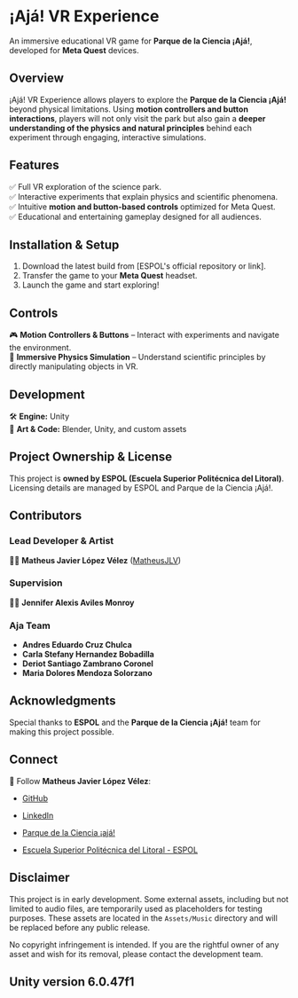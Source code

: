 # **¡Ajá! VR Experience**  
An immersive educational VR game for **Parque de la Ciencia ¡Ajá!**, developed for **Meta Quest** devices.  

## **Overview**  
¡Ajá! VR Experience allows players to explore the **Parque de la Ciencia ¡Ajá!** beyond physical limitations. Using **motion controllers and button interactions**, players will not only visit the park but also gain a **deeper understanding of the physics and natural principles** behind each experiment through engaging, interactive simulations.  

## **Features**  
✅ Full VR exploration of the science park.  
✅ Interactive experiments that explain physics and scientific phenomena.  
✅ Intuitive **motion and button-based controls** optimized for Meta Quest.  
✅ Educational and entertaining gameplay designed for all audiences.  

## **Installation & Setup**  
1. Download the latest build from [ESPOL's official repository or link].  
2. Transfer the game to your **Meta Quest** headset.  
3. Launch the game and start exploring!  

## **Controls**  
🎮 **Motion Controllers & Buttons** – Interact with experiments and navigate the environment.  
🎯 **Immersive Physics Simulation** – Understand scientific principles by directly manipulating objects in VR.  

## **Development**  
🛠️ **Engine:** Unity  
🎨 **Art & Code:** Blender, Unity, and custom assets  

## **Project Ownership & License**  
This project is **owned by ESPOL (Escuela Superior Politécnica del Litoral)**. Licensing details are managed by ESPOL and Parque de la Ciencia ¡Ajá!.  

## **Contributors**  
### **Lead Developer & Artist**  
👨‍💻 **Matheus Javier López Vélez** ([MatheusJLV](#))  

### **Supervision**  
👩‍🏫 **Jennifer Alexis Aviles Monroy**  

### **Aja Team**  
- **Andres Eduardo Cruz Chulca**  
- **Carla Stefany Hernandez Bobadilla**  
- **Deriot Santiago Zambrano Coronel**  
- **Maria Dolores Mendoza Solorzano**  

## **Acknowledgments**  
Special thanks to **ESPOL** and the **Parque de la Ciencia ¡Ajá!** team for making this project possible.  

## **Connect**  
🔗 Follow **Matheus Javier López Vélez**:  
- [GitHub](https://github.com/MatheusJLV)  
- [LinkedIn](https://www.linkedin.com/in/matheusjlv/)  

- [Parque de la Ciencia ¡ajá!](https://aja.espol.edu.ec/)
- [Escuela Superior Politécnica del Litoral - ESPOL](https://www.espol.edu.ec/es)    

## Disclaimer  
This project is in early development. Some external assets, including but not limited to audio files, are temporarily used as placeholders for testing purposes. These assets are located in the `Assets/Music` directory and will be replaced before any public release.  

No copyright infringement is intended. If you are the rightful owner of any asset and wish for its removal, please contact the development team.  

Unity version 6.0.47f1
--- 
